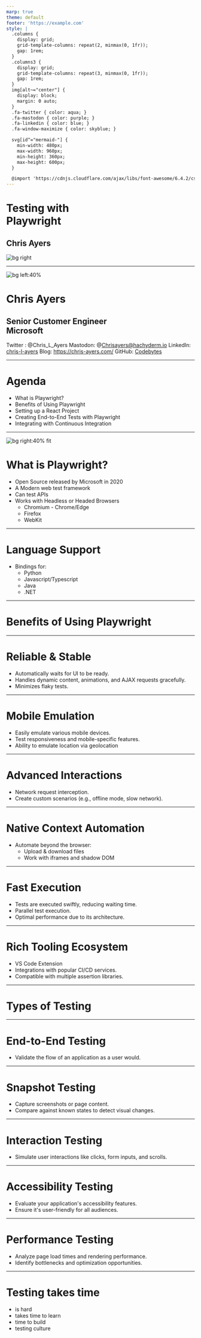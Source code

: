 ```yaml
---
marp: true
theme: default
footer: 'https://example.com'
style: |
  .columns {
    display: grid;
    grid-template-columns: repeat(2, minmax(0, 1fr));
    gap: 1rem;
  }
  .columns3 {
    display: grid;
    grid-template-columns: repeat(3, minmax(0, 1fr));
    gap: 1rem;
  } 
  img[alt~="center"] {
    display: block;
    margin: 0 auto;
  }
  .fa-twitter { color: aqua; }
  .fa-mastodon { color: purple; }
  .fa-linkedin { color: blue; }
  .fa-window-maximize { color: skyblue; }

  svg[id^="mermaid-"] { 
    min-width: 480px; 
    max-width: 960px; 
    min-height: 360px; 
    max-height: 600px; 
  }

  @import 'https://cdnjs.cloudflare.com/ajax/libs/font-awesome/6.4.2/css/all.min.css'
---
```


# <!--fit-->Testing with<br/>Playwright
## Chris Ayers
![bg right](./img/playwright-logo.svg)

---

![bg left:40%](./img/portrait.png)

# Chris Ayers
## Senior Customer Engineer<br>Microsoft

<i class="fa-brands fa-twitter"></i> Twitter : @Chris\_L\_Ayers
<i class="fa-brands fa-mastodon"></i> Mastodon: @Chrisayers@hachyderm.io
<i class="fa-brands fa-linkedin"></i> LinkedIn: [chris\-l\-ayers](https://linkedin.com/in/chris-l-ayers/)
<i class="fa fa-window-maximize"></i> Blog: [https://chris-ayers\.com/](https://chris-ayers.com/)
<i class="fa-brands fa-github"></i> GitHub: [Codebytes](https://github.com/codebytes)

---

# Agenda

- What is Playwright?
- Benefits of Using Playwright
- Setting up a React Project
- Creating End-to-End Tests with Playwright
- Integrating with Continuous Integration

---

![bg right:40% fit](./img/playwright-logo.svg)

# What is Playwright?
- Open Source released by Microsoft in 2020
- A Modern web test framework
- Can test APIs
- Works with Headless or Headed Browsers
  - Chromium - Chrome/Edge
  - Firefox
  - WebKit

---

# Language Support

- Bindings for:
  - Python
  - Javascript/Typescript
  - Java
  - .NET

---

# Benefits of Using Playwright

---

# Reliable & Stable

- Automatically waits for UI to be ready.
- Handles dynamic content, animations, and AJAX requests gracefully.
- Minimizes flaky tests.

---

# Mobile Emulation

- Easily emulate various mobile devices.
- Test responsiveness and mobile-specific features.
- Ability to emulate location via geolocation

---

# Advanced Interactions

- Network request interception.
- Create custom scenarios (e.g., offline mode, slow network).

---

# Native Context Automation

- Automate beyond the browser:
  - Upload & download files
  - Work with iframes and shadow DOM

---

# Fast Execution

- Tests are executed swiftly, reducing waiting time.
- Parallel test execution.
- Optimal performance due to its architecture.

---

# Rich Tooling Ecosystem

- VS Code Extension
- Integrations with popular CI/CD services.
- Compatible with multiple assertion libraries.

---

# Types of Testing

---

# End-to-End Testing

- Validate the flow of an application as a user would.

---

# Snapshot Testing

- Capture screenshots or page content.
- Compare against known states to detect visual changes.

---

# Interaction Testing

- Simulate user interactions like clicks, form inputs, and scrolls.

---

# Accessibility Testing

- Evaluate your application's accessibility features.
- Ensure it's user-friendly for all audiences.

---

# Performance Testing

- Analyze page load times and rendering performance.
- Identify bottlenecks and optimization opportunities.

---

# Testing takes time
- is hard
- takes time to learn
- time to build
- testing culture

